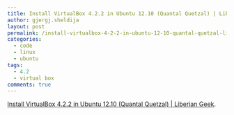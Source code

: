 ```yaml
---
title: Install VirtualBox 4.2.2 in Ubuntu 12.10 (Quantal Quetzal) | Liberian Geek
author: gjergj.sheldija
layout: post
permalink: /install-virtualbox-4-2-2-in-ubuntu-12-10-quantal-quetzal-liberian-geek/
categories:
  - code
  - linux
  - ubuntu
tags:
  - 4.2
  - virtual box
comments: true
---
```

[Install VirtualBox 4.2.2 in Ubuntu 12.10 (Quantal Quetzal) | Liberian Geek][1].

 [1]: http://www.liberiangeek.net/2012/10/install-virtualbox-4-2-2-in-ubuntu-12-10-quantal-quetzal/

